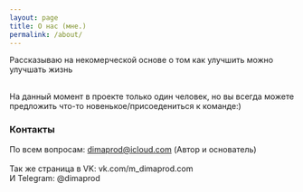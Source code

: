 ```yaml
---
layout: page
title: О нас (мне.)
permalink: /about/
---
```


Рассказываю на некомерческой основе о том как улучшить можно улучшать жизнь<br><br>

На данный момент в проекте только один человек, но вы всегда можете предложить что-то новенькое/присоедениться к команде:)

### Контакты

По всем вопросам: [dimaprod@icloud.com](mailto:dimaprod@icloud.com) (Автор и основатель)<br><br>
Так же страница в VK: vk.com/m_dimaprod.com<br>
И Telegram: @dimaprod<br>
